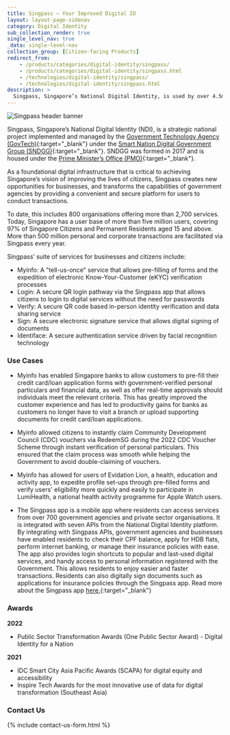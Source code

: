 ```yaml
---
title: Singpass – Your Improved Digital ID
layout: layout-page-sidenav
category: Digital Identity
sub_collection_render: true
single_level_nav: true
_data: single-level-nav
collection_group: [Citizen-facing Products]
redirect_from:
    - /products/categories/digital-identity/singpass/
    - /products/categories/digital-identity/singpass.html
    - /technologies/digital-identity/singpass/
    - /technologies/digital-identity/singpass.html
description: >
  Singpass, Singapore’s National Digital Identity, is used by over 4.5m residents, as a trusted and secure identity and data platform for digital transactions. 
---
```


![Singpass header banner](/assets/img/singpass-HeaderBanner-v2.png)

Singpass, Singapore’s National Digital Identity (NDI), is a strategic national project implemented and managed by the [Government Technology Agency (GovTech)](http://www.tech.gov.sg/){:target="\_blank"} under the [Smart Nation Digital Government Group (SNDGG)](https://www.smartnation.gov.sg/about-smart-nation/sndgg){:target="\_blank"}. SNDGG was formed in 2017 and is housed under the [Prime Minister’s Office (PMO)](https://www.pmo.gov.sg/){:target="\_blank"}. 

As a foundational digital infrastructure that is critical to achieving Singapore’s vision of improving the lives of citizens, Singpass creates new opportunities for businesses, and transforms the capabilities of government agencies by providing a convenient and secure platform for users to conduct transactions.

To date, this includes 800 organisations offering more than 2,700 services. Today, Singapore has a user base of more than five million users, covering 97% of Singapore Citizens and Permanent Residents aged 15 and above. More than 500 million personal and corporate transactions are facilitated via Singpass every year.

Singpass’ suite of services for businesses and citizens include: 
-	Myinfo: A "tell-us-once" service that allows pre-filling of forms and the expedition of electronic Know-Your-Customer (eKYC) verification processes 
-	Login: A secure QR login pathway via the Singpass app that allows citizens to login to digital services without the need for passwords 
-	Verify: A  secure QR code based in-person identity verification and data sharing service 
-	Sign: A secure electronic signature service that allows digital signing of documents 
-	Identiface: A secure authentication service driven by facial recognition technology

### Use Cases

- Myinfo has enabled Singapore banks to allow customers to pre-fill their credit card/loan application forms with government-verified personal particulars and financial data, as well as offer real-time approvals should individuals meet the relevant criteria. This has greatly improved the customer experience and has led to productivity gains for banks as customers no longer have to visit a branch or upload supporting documents for credit card/loan applications.

- Myinfo allowed citizens to instantly claim Community Development Council (CDC) vouchers via RedeemSG during the 2022 CDC Voucher Scheme through instant verification of personal particulars. This ensured that the claim process was smooth while helping the Government to avoid double-claiming of vouchers.

- Myinfo has allowed for users of Evidation Lion, a health, education and activity app, to expedite profile set-ups through pre-filled forms and verify users' eligibility more quickly and easily to participate in LumiHealth, a national health activity programme for Apple Watch users.

- The Singpass app is a mobile app where residents can access services from over 700 government agencies and private sector organisations. It is integrated with seven APIs from the National Digital Identity platform. By integrating with Singpass APIs, government agencies and businesses have enabled residents to check their CPF balance, apply for HDB flats, perform internet banking, or manage their insurance policies with ease. The app also provides login shortcuts to popular and last-used digital services, and handy access to personal information registered with the Government. This allows residents to enjoy easier and faster transactions. Residents can also digitally sign documents such as applications for insurance policies through the Singpass app. Read more about the Singpass app [here.](https://app.singpass.gov.sg/){:target="_blank"}

### Awards

**2022**
- Public Sector Transformation Awards (One Public Sector Award) - Digital Identity for a Nation 

**2021**
-	IDC Smart City Asia Pacific Awards (SCAPA) for digital equity and accessibility 
-	Inspire Tech Awards for the most innovative use of data for digital transformation (Southeast Asia) 

### Contact Us

{% include contact-us-form.html %}
